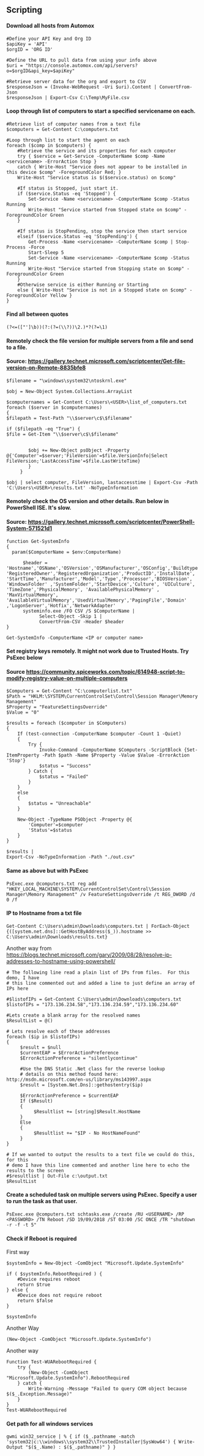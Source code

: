 ## Scripting

####  Download all hosts from Automox

```
#Define your API Key and Org ID
$apiKey = 'API'
$orgID = 'ORG ID'

#Define the URL to pull data from using your info above
$uri = "https://console.automox.com/api/servers?o=$orgID&api_key=$apiKey"

#Retrieve server data for the org and export to CSV
$responseJson = (Invoke-WebRequest -Uri $uri).Content | ConvertFrom-Json
$responseJson | Export-Csv C:\Temp\MyFile.csv
```

#### Loop through list of computers to start a specified servicename on each. 

```
#Retrieve list of computer names from a text file
$computers = Get-Content C:\computers.txt

#Loop through list to start the agent on each
foreach ($comp in $computers) {
    #Retrieve the service and its properties for each computer
    try { $service = Get-Service -ComputerName $comp -Name <servicename> -ErrorAction Stop }
    catch { Write-Host "Service does not appear to be installed in this device $comp" -ForegroundColor Red; }
    Write-Host "Service status is $($service.status) on $comp"

    #If status is Stopped, just start it.
    if ($service.Status -eq 'Stopped') {
        Set-Service -Name <servicename> -ComputerName $comp -Status Running
        Write-Host "Service started from Stopped state on $comp" -ForegroundColor Green
    } 
 
    #If status is StopPending, stop the service then start service
    elseif ($service.Status -eq 'StopPending') {
        Get-Process -Name <servicename> -ComputerName $comp | Stop-Process -Force
        Start-Sleep 5
        Set-Service -Name <servicename> -ComputerName $comp -Status Running
        Write-Host "Service started from Stopping state on $comp" -ForegroundColor Green
    }
    #Otherwise service is either Running or Starting
    else { Write-Host "Service is not in a Stopped state on $comp" -ForegroundColor Yellow }
}
```

#### Find all between quotes

```(?<=(["']\b))(?:(?=(\\?))\2.)*?(?=\1)```

#### Remotely check the file version for multiple servers from a file and send to a file.
#### Source: https://gallery.technet.microsoft.com/scriptcenter/Get-file-version-on-Remote-8835bfe8

```
$filename = "\windows\system32\ntoskrnl.exe" 
 
$obj = New-Object System.Collections.ArrayList 
 
$computernames = Get-Content C:\Users\<USER>\list_of_computers.txt
foreach ($server in $computernames) 
{ 
$filepath = Test-Path "\\$server\c$\$filename" 
 
if ($filepath -eq "True") { 
$file = Get-Item "\\$server\c$\$filename" 
 
     
        $obj += New-Object psObject -Property @{'Computer'=$server;'FileVersion'=$file.VersionInfo|Select FileVersion;'LastAccessTime'=$file.LastWriteTime} 
        } 
     } 
     
$obj | select computer, FileVersion, lastaccesstime | Export-Csv -Path 'C:\Users\<USER>\results.txt' -NoTypeInformation 
```



#### Remotely check the OS version and other details. Run below in PowerShell ISE. It's slow.
#### Source: https://gallery.technet.microsoft.com/scriptcenter/PowerShell-System-571521d1

```
function Get-SystemInfo 
{ 
  param($ComputerName = $env:ComputerName) 
  
      $header = 'Hostname','OSName','OSVersion','OSManufacturer','OSConfig','Buildtype', 'RegisteredOwner','RegisteredOrganization','ProductID','InstallDate', 'StartTime','Manufacturer','Model','Type','Processor','BIOSVersion', 'WindowsFolder' ,'SystemFolder','StartDevice','Culture', 'UICulture', 'TimeZone','PhysicalMemory', 'AvailablePhysicalMemory' , 'MaxVirtualMemory', 'AvailableVirtualMemory','UsedVirtualMemory','PagingFile','Domain' ,'LogonServer','Hotfix','NetworkAdapter' 
      systeminfo.exe /FO CSV /S $ComputerName |  
            Select-Object -Skip 1 |  
            ConvertFrom-CSV -Header $header 
} 

Get-SystemInfo -ComputerName <IP or computer name>
```


#### Set registry keys remotely. It might not work due to Trusted Hosts. Try PsExec below
#### Source https://community.spiceworks.com/topic/614948-script-to-modify-registry-value-on-multiple-computers

```
$Computers = Get-Content "C:\computerlist.txt"
$Path = "HKLM:\SYSTEM\CurrentControlSet\Control\Session Manager\Memory Management"
$Property = "FeatureSettingsOverride"
$Value = "0"

$results = foreach ($computer in $Computers)
{
    If (test-connection -ComputerName $computer -Count 1 -Quiet)
    {
        Try {
            Invoke-Command -ComputerName $Computers -ScriptBlock {Set-ItemProperty -Path $path -Name $Property -Value $Value -ErrorAction 'Stop'}
            $status = "Success"
        } Catch {
            $status = "Failed"
        }
    }
    else
    {   
        $status = "Unreachable"
    }
    
    New-Object -TypeName PSObject -Property @{
        'Computer'=$computer
        'Status'=$status
    }
}

$results |
Export-Csv -NoTypeInformation -Path "./out.csv"
```

#### Same as above but with PsExec

```
PsExec.exe @computers.txt reg add "HKEY_LOCAL_MACHINE\SYSTEM\CurrentControlSet\Control\Session Manager\Memory Management" /v FeatureSettingsOverride /t REG_DWORD /d 0 /f
```

#### IP to Hostname from a txt file

```
Get-Content C:\Users\admin\Downloads\computers.txt | ForEach-Object {([system.net.dns]::GetHostByAddress($_)).hostname >> C:\Users\admin\Downloads\results.txt}
```

Another way from https://blogs.technet.microsoft.com/gary/2009/08/28/resolve-ip-addresses-to-hostname-using-powershell/

```
# The following line read a plain list of IPs from files.  For this demo, I have
# this line commented out and added a line to just define an array of IPs here

#$listofIPs = Get-Content C:\Users\admin\Downloads\computers.txt
$listofIPs = "173.136.234.58","173.136.234.59","173.136.234.60"

#Lets create a blank array for the resolved names
$ResultList = @()

# Lets resolve each of these addresses
foreach ($ip in $listofIPs)
{
     $result = $null
     $currentEAP = $ErrorActionPreference
     $ErrorActionPreference = "silentlycontinue"

     #Use the DNS Static .Net class for the reverse lookup
     # details on this method found here: http://msdn.microsoft.com/en-us/library/ms143997.aspx
     $result = [System.Net.Dns]::gethostentry($ip)

     $ErrorActionPreference = $currentEAP
     If ($Result)
     {
          $Resultlist += [string]$Result.HostName
     }
     Else
     {
          $Resultlist += "$IP - No HostNameFound"
     }
}

# If we wanted to output the results to a text file we could do this, for this
# demo I have this line commented and another line here to echo the results to the screen
#$resultlist | Out-File c:\output.txt
$ResultList
```

#### Create a scheduled task on multiple servers using PsExec. Specify a user to run the task as that user.

```
PsExec.exe @computers.txt schtasks.exe /create /RU <USERNAME> /RP <PASSWORD> /TN Reboot /SD 19/09/2018 /ST 03:00 /SC ONCE /TR "shutdown -r -f -t 5"
```

#### Check if Reboot is required

First way

```
$systemInfo = New-Object -ComObject "Microsoft.Update.SystemInfo"

if ( $systemInfo.RebootRequired ) {
    #Device requires reboot
    return $true
} else {
    #Device does not require reboot
    return $false
}

$systemInfo
```

Another Way

```
(New-Object -ComObject "Microsoft.Update.SystemInfo")
```

Another way

```
Function Test-WUARebootRequired {
    try {
        (New-Object -ComObject "Microsoft.Update.SystemInfo").RebootRequired
    } catch {
        Write-Warning -Message "Failed to query COM object because $($_.Exception.Message)"
    }
}
Test-WUARebootRequired
```

#### Get path for all windows services

```
gwmi win32_service | % { if ($_.pathname -match 'system32|c:\\windows\\system32\\TrustedInstaller|SysWow64') { Write-Output "$($_.Name) : $($_.pathname)" } }
```
